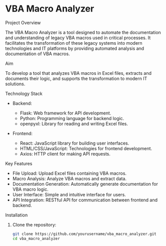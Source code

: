 # VBA Macro Analyzer

 Project Overview

The VBA Macro Analyzer is a tool designed to automate the documentation and understanding of legacy VBA macros used in critical processes. It facilitates the transformation of these legacy systems into modern technologies and IT platforms by providing automated analysis and documentation of VBA macros.

 Aim

To develop a tool that analyzes VBA macros in Excel files, extracts and documents their logic, and supports the transformation to modern IT solutions.

 Technology Stack

- Backend:
  - Flask: Web framework for API development.
  - Python: Programming language for backend logic.
  - openpyxl: Library for reading and writing Excel files.

- Frontend:
  - React: JavaScript library for building user interfaces.
  - HTML/CSS/JavaScript: Technologies for frontend development.
  - Axios: HTTP client for making API requests.

 Key Features

- File Upload: Upload Excel files containing VBA macros.
- Macro Analysis: Analyze VBA macros and extract data.
- Documentation Generation: Automatically generate documentation for VBA macro logic.
- User Interface: Simple and intuitive interface for users.
- API Integration: RESTful API for communication between frontend and backend.

 Installation

1. Clone the repository:
   ```bash
   git clone https://github.com/yourusername/vba_macro_analyzer.git
   cd vba_macro_analyzer


